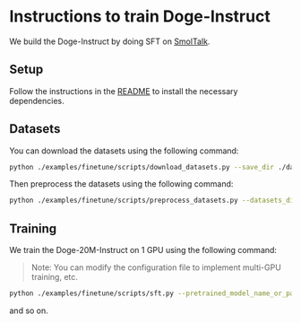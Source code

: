 # Instructions to train Doge-Instruct

We build the Doge-Instruct by doing SFT on [SmolTalk](https://huggingface.co/datasets/HuggingFaceTB/smoltalk).

## Setup

Follow the instructions in the [README](../README.md) to install the necessary dependencies.

## Datasets

You can download the datasets using the following command:

```bash
python ./examples/finetune/scripts/download_datasets.py --save_dir ./datasets --cache_dir ./cache --num_proc 1
```

Then preprocess the datasets using the following command:

```bash
python ./examples/finetune/scripts/preprocess_datasets.py --datasets_dir ./datasets --save_dir ./datasets --tokenizer_path ./examples/tokenizer --num_proc 8
```

## Training

We train the Doge-20M-Instruct on 1 GPU using the following command:

> Note: You can modify the configuration file to implement multi-GPU training, etc.

```bash
python ./examples/finetune/scripts/sft.py --pretrained_model_name_or_path JingzeShi/Doge-20M --config_path ./examples/finetune/configs/Doge-20M.yaml --logging_dir ./logs --output_dir ./results --resume_from_checkpoint <path_to_checkpoint>
```

and so on.